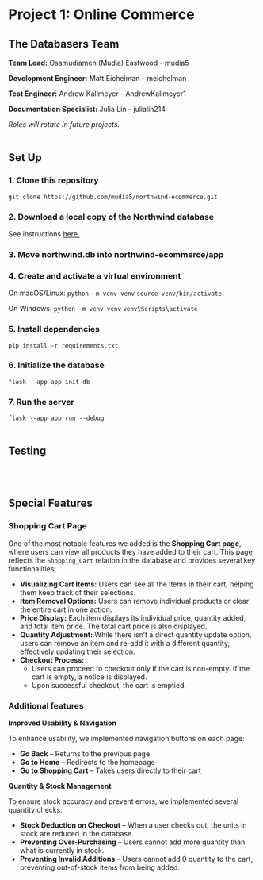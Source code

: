 # Project 1: Online Commerce 

## The Databasers Team
**Team Lead:** Osamudiamen (Mudia) Eastwood - mudia5

**Development Engineer:** Matt Eichelman - meichelman

**Test Engineer:** Andrew Kallmeyer - AndrewKallmeyer1

**Documentation Specialist:** Julia Lin - julialin214

*Roles will rotate in future projects.* <br><br>






## Set Up

### 1. Clone this repository 

`git clone https://github.com/mudia5/northwind-ecommerce.git`

### 2. Download a local copy of the Northwind database

See instructions [here.](https://github.com/jpwhite3/northwind-SQLite3?tab=readme-ov-file)  

### 3. Move northwind.db into northwind-ecommerce/app 

### 4. Create and activate a virtual environment
On macOS/Linux:
`python -m venv venv`
`source venv/bin/activate`

On Windows:
`python -m venv venv`
`venv\Scripts\activate`

### 5. Install dependencies 
`pip install -r requirements.txt`

### 6. Initialize the database 
`flask --app app init-db`

### 7. Run the server 
`flask --app app run --debug`<br><br>

## Testing
<br><br>

## Special Features 
### Shopping Cart Page
One of the most notable features we added is the **Shopping Cart page**, where users can view all products they have added to their cart. This page reflects the `Shopping_Cart` relation in the database and provides several key functionalities:

* **Visualizing Cart Items:** Users can see all the items in their cart, helping them keep track of their selections.
* **Item Removal Options:** Users can remove individual products or clear the entire cart in one action.
* **Price Display:** Each item displays its individual price, quantity added, and total item price. The total cart price is also displayed.
* **Quantity Adjustment:** While there isn’t a direct quantity update option, users can remove an item and re-add it with a different quantity, effectively updating their selection.
* **Checkout Process:**
    * Users can proceed to checkout only if the cart is non-empty. If the cart is empty, a notice is displayed.
    * Upon successful checkout, the cart is emptied.
 
### Additional features
**Improved Usability & Navigation**

To enhance usability, we implemented navigation buttons on each page:
* **Go Back** – Returns to the previous page
* **Go to Home** – Redirects to the homepage
* **Go to Shopping Cart** – Takes users directly to their cart

**Quantity & Stock Management**

To ensure stock accuracy and prevent errors, we implemented several quantity checks:
* **Stock Deduction on Checkout** – When a user checks out, the units in stock are  reduced in the database.
* **Preventing Over-Purchasing** – Users cannot add more quantity than what is currently in stock.
* **Preventing Invalid Additions** – Users cannot add 0 quantity to the cart, preventing out-of-stock items from being added.

